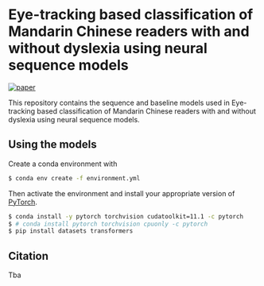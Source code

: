 Eye-tracking based classification of Mandarin Chinese readers with and without dyslexia using neural sequence models
====================================================================================================================
[![paper](https://img.shields.io/static/v1?label=paper&message=download%20link&color=brightgreen)](https://arxiv.org/abs/2210.09819)

This repository contains the sequence and baseline models used in Eye-tracking based classification of Mandarin Chinese readers with and without dyslexia using neural sequence models.

## Using the models

Create a conda environment with
```bash
$ conda env create -f environment.yml
```
Then activate the environment and install your appropriate version of [PyTorch](https://pytorch.org/get-started/locally/).
```bash
$ conda install -y pytorch torchvision cudatoolkit=11.1 -c pytorch
$ # conda install pytorch torchvision cpuonly -c pytorch
$ pip install datasets transformers
```

## Citation

Tba
